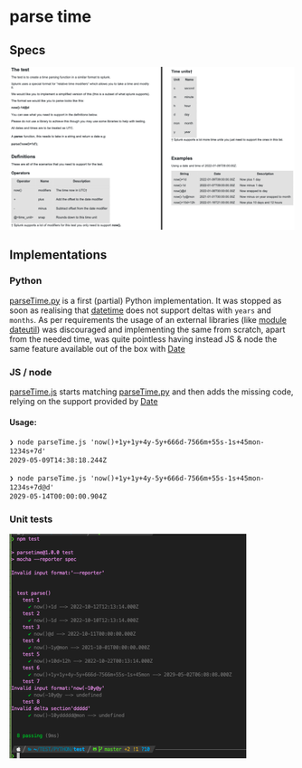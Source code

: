# parse time

## Specs

![Specs](https://github.com/sbasile-ch/parse_time/blob/master/specs/specs.png "Specs")

## Implementations

### Python
[parseTime.py](https://github.com/sbasile-ch/parse_time/blob/master/parseTime.py) is a first (partial) Python implementation. It was stopped as soon as realising that [datetime](https://docs.python.org/3/library/datetime.html) does not support deltas with `years` and `months`. As per  requirements the usage of an external libraries (like [module dateutil](https://github.com/dateutil/dateutil/blob/master/src/dateutil/relativedelta.py)) was discouraged and implementing the same from scratch, apart from the needed time, was quite pointless having instead JS & node the same feature available out of the box with [Date](https://developer.mozilla.org/en-US/docs/Web/JavaScript/Reference/Global_Objects/Date)

### JS / node
[parseTime.js](https://github.com/sbasile-ch/parse_time/blob/master/src/parseTime.js) starts matching [parseTime.py](https://github.com/sbasile-ch/parse_time/blob/master/parseTime.py) and then adds the missing code, relying on the support provided by [Date](https://developer.mozilla.org/en-US/docs/Web/JavaScript/Reference/Global_Objects/Date)

#### Usage:
```
❯ node parseTime.js 'now()+1y+1y+4y-5y+666d-7566m+55s-1s+45mon-1234s+7d'
2029-05-09T14:38:18.244Z

❯ node parseTime.js 'now()+1y+1y+4y-5y+666d-7566m+55s-1s+45mon-1234s+7d@d'
2029-05-14T00:00:00.904Z
```

### Unit tests
![Unit tests](https://github.com/sbasile-ch/parse_time/blob/master/specs/unit_tests.png "Unit tests")
